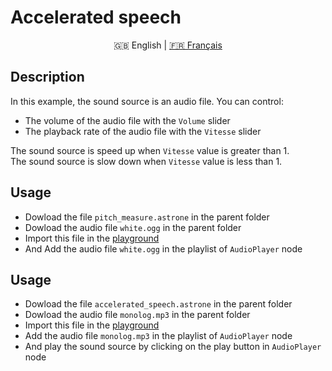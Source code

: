 # Accelerated speech

<p align="center">
  <span>🇬🇧 English</span> |
  <a href="https://github.com/Jerboas86/astrone-feedback/tree/master/examples/accelarated_speech">🇫🇷 Français</a>
</p>

## Description

In this example, the sound source is an audio file. You can control:

- The volume of the audio file with the `Volume` slider
- The playback rate of the audio file with the `Vitesse` slider

The sound source is speed up when `Vitesse` value is greater than 1.\
The sound source is slow down when `Vitesse` value is less than 1.

## Usage

- Dowload the file `pitch_measure.astrone` in the parent folder
- Dowload the audio file `white.ogg` in the parent folder
- Import this file in the [playground](https://www.astrone.app/playground)
- And Add the audio file `white.ogg` in the playlist of `AudioPlayer` node

## Usage

- Dowload the file `accelerated_speech.astrone` in the parent folder
- Dowload the audio file `monolog.mp3` in the parent folder
- Import this file in the [playground](https://www.astrone.app/playground)
- Add the audio file `monolog.mp3` in the playlist of `AudioPlayer` node
- And play the sound source by clicking on the play button in `AudioPlayer` node
